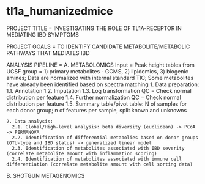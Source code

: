 # tl1a_humanizedmice

PROJECT TITLE = INVESTIGATING THE ROLE OF TL1A-RECEPTOR IN MEDIATING IBD SYMPTOMS

PROJECT GOALS = TO IDENTIFY CANDIDATE METABOLITE/METABOLIC PATHWAYS THAT MEDIATES IBD

ANALYSIS PIPELINE =
  A. METABOLOMICS
    Input = Peak height tables from UCSF group = 1) primary metabolites - GCMS, 2) lipidomics, 3) biogenic amines; Data are normalized with internal standard TIC; Some metabolites have already been identified based on spectra matching
    1. Data preparation:
      1.1. Annotation
      1.2. Imputation
      1.3. Log transformation
        QC =  Check normal distribution per feature
      1.4. Further normalization
        QC = Check normal distribution per feature
      1.5. Summary table/pivot table: N of samples for each donor group; n of features per sample, split known and unknowns
        
    2. Data analysis:
      2.1. Global/High-level analysis: beta diversity (euclidean) -> PCoA -> PERMANOVA
      2.2. Identification of differential metabolies based on donor groups (OTU-type and IBD status) -> generalized linear model
      2.3. Identification of metabolites associated with IBD severity (correlate metabolite amount with inflammation scoring)
      2.4. Identification of metabolites associated with immune cell differentiation (correlate metabolite amount with cell sorting data)

  B. SHOTGUN METAGENOMICS
